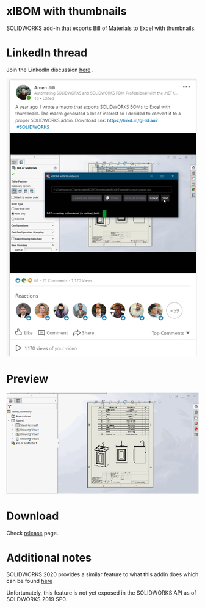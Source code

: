 # xlBOM with thumbnails
SOLIDWORKS add-in that exports Bill of Materials to Excel with thumbnails.

# LinkedIn thread

Join the LinkedIn discussion [here](https://www.linkedin.com/posts/jliliamen_solidworks-activity-6591332088224583680-B4Q0) .

![Discussion](ThumbnailedBOM/Preview/discussion.png)

# Preview
![Preview](ThumbnailedBOM/Preview/Preview.gif)


# Download
Check [release](https://github.com/jliliamen/ThumbnailedBOM/releases) page. 

# Additional notes
SOLIDWORKS 2020 provides a similar feature to what this addin does which can be found [here](http://help.solidworks.com/2020/english/solidworks/sldworks/t_saving_boms.htm)

Unfortunately, this feature is not yet exposed in the SOLIDWORKS API as of SOLDWORKS 2019 SP0.
